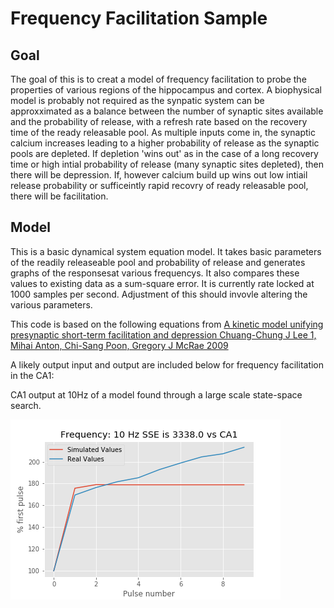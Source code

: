 # Frequency Facilitation Sample

## Goal

The goal of this is to creat a model of frequency facilitation to probe the properties of various regions of the hippocampus and cortex. A biophysical model is probably not required as the synpatic system can be approxximated as a balance between the number of synaptic sites available and the probability of release, with a refresh rate based on the recovery time of the ready releasable pool. As multiple inputs come in, the synaptic calcium increases leading to a higher probability of release as the synaptic pools are depleted. If depletion 'wins out' as in the case of a long recovery time or high intial probability of release (many synaptic sites depleted), then there will be depression. If, however calcium build up wins out low intiail release probability or sufficeintly rapid recovry of ready releasable pool, there will be facilitation.


## Model

This is a basic dynamical system equation model. It takes basic parameters of the readily releaseable pool and probability of release and generates graphs of the responsesat various frequencys. It also compares these values to existing data as a sum-square error. It is currently rate locked at 1000 samples per second. Adjustment of this should invovle altering the various parameters.

This code is based on the following equations from [A kinetic model unifying presynaptic short-term facilitation and depression Chuang-Chung J Lee 1, Mihai Anton, Chi-Sang Poon, Gregory J McRae 2009](https://pubmed.ncbi.nlm.nih.gov/19093195/)

A likely output input and output are included below for frequency facilitation in the CA1:

CA1 output at 10Hz of a model found through a large scale state-space search.

![png](FF%2010%20Hz.png) 


